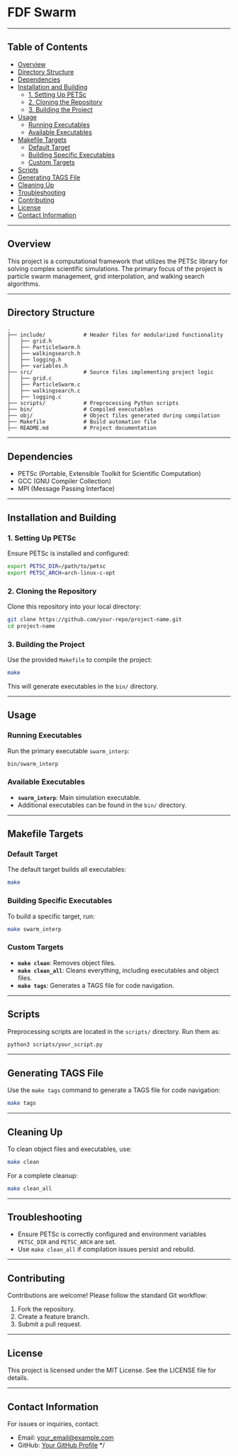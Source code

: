 # **FDF Swarm**

---

## **Table of Contents**

- [Overview](#overview)
- [Directory Structure](#directory-structure)
- [Dependencies](#dependencies)
- [Installation and Building](#installation-and-building)
  - [1. Setting Up PETSc](#1-setting-up-petsc)
  - [2. Cloning the Repository](#2-cloning-the-repository)
  - [3. Building the Project](#3-building-the-project)
- [Usage](#usage)
  - [Running Executables](#running-executables)
  - [Available Executables](#available-executables)
- [Makefile Targets](#makefile-targets)
  - [Default Target](#default-target)
  - [Building Specific Executables](#building-specific-executables)
  - [Custom Targets](#custom-targets)
- [Scripts](#scripts)
- [Generating TAGS File](#generating-tags-file)
- [Cleaning Up](#cleaning-up)
- [Troubleshooting](#troubleshooting)
- [Contributing](#contributing)
- [License](#license)
- [Contact Information](#contact-information)

---

## **Overview**

This project is a computational framework that utilizes the PETSc library for solving complex scientific simulations. The primary focus of the project is particle swarm management, grid interpolation, and walking search algorithms.

---

## **Directory Structure**

```
.
├── include/            # Header files for modularized functionality
│   ├── grid.h
│   ├── ParticleSwarm.h
│   ├── walkingsearch.h
│   ├── logging.h
│   ├── variables.h
├── src/                # Source files implementing project logic
│   ├── grid.c
│   ├── ParticleSwarm.c
│   ├── walkingsearch.c
│   ├── logging.c
├── scripts/            # Preprocessing Python scripts
├── bin/                # Compiled executables
├── obj/                # Object files generated during compilation
├── Makefile            # Build automation file
├── README.md           # Project documentation
```

---

## **Dependencies**

- PETSc (Portable, Extensible Toolkit for Scientific Computation)
- GCC (GNU Compiler Collection)
- MPI (Message Passing Interface)

---

## **Installation and Building**

### 1. Setting Up PETSc

Ensure PETSc is installed and configured:
```bash
export PETSC_DIR=/path/to/petsc
export PETSC_ARCH=arch-linux-c-opt
```

### 2. Cloning the Repository

Clone this repository into your local directory:
```bash
git clone https://github.com/your-repo/project-name.git
cd project-name
```

### 3. Building the Project

Use the provided `Makefile` to compile the project:
```bash
make
```
This will generate executables in the `bin/` directory.

---

## **Usage**

### Running Executables

Run the primary executable `swarm_interp`:
```bash
bin/swarm_interp
```

### Available Executables

- **`swarm_interp`**: Main simulation executable.
- Additional executables can be found in the `bin/` directory.

---

## **Makefile Targets**

### Default Target
The default target builds all executables:
```bash
make
```

### Building Specific Executables
To build a specific target, run:
```bash
make swarm_interp
```

### Custom Targets

- **`make clean`**: Removes object files.
- **`make clean_all`**: Cleans everything, including executables and object files.
- **`make tags`**: Generates a TAGS file for code navigation.

---

## **Scripts**

Preprocessing scripts are located in the `scripts/` directory. Run them as:
```bash
python3 scripts/your_script.py
```

---

## **Generating TAGS File**

Use the `make tags` command to generate a TAGS file for code navigation:
```bash
make tags
```

---

## **Cleaning Up**

To clean object files and executables, use:
```bash
make clean
```

For a complete cleanup:
```bash
make clean_all
```

---

## **Troubleshooting**

- Ensure PETSc is correctly configured and environment variables `PETSC_DIR` and `PETSC_ARCH` are set.
- Use `make clean_all` if compilation issues persist and rebuild.

---

## **Contributing**

Contributions are welcome! Please follow the standard Git workflow:
1. Fork the repository.
2. Create a feature branch.
3. Submit a pull request.

---

## **License**

This project is licensed under the MIT License. See the LICENSE file for details.

---

## **Contact Information**

For issues or inquiries, contact:
- Email: your_email@example.com
- GitHub: [Your GitHub Profile](https://github.com/your-profile)
*/
